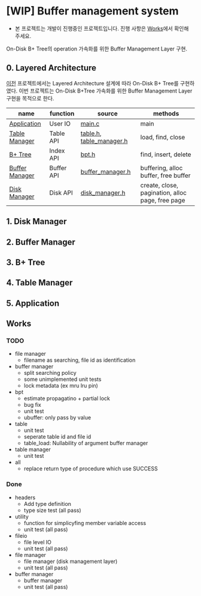 # [WIP] Buffer management system

- 본 프로젝트는 개발이 진행중인 프로젝트입니다. 진행 사항은 [Works](#works)에서 확인해 주세요.

On-Disk B+ Tree의 operation 가속화를 위한 Buffer Management Layer 구현.

## 0. Layered Architecture

[이전](../project2) 프로젝트에서는 Layered Architecture 설계에 따라 On-Disk B+ Tree를 구현하였다. 이번 프로젝트는 On-Disk B+Tree 가속화를 위한 Buffer Management Layer 구현을 목적으로 한다.

| name | function | source | methods |
| ---- | -------- | ------ | ------- |
| [Application](#5-application) | User IO | [main.c](./app/main.c) | main |
| [Table Manager](#4-table-manager) | Table API | [table.h](./include/table.h), [table_manager.h](./include/table_manager.h) | load, find, close |
| [B+ Tree](#3-b-tree) | Index API | [bpt.h](./include/bpt.h) | find, insert, delete |
| [Buffer Manager](#2-buffer-manager) | Buffer API | [buffer_manager.h](./include/buffer_manager.h) | buffering, alloc buffer, free buffer |
| [Disk Manager](#1-disk-manager) | Disk API | [disk_manager.h](./include/disk_manager.h) | create, close, pagination, alloc page, free page |

## 1. Disk Manager



## 2. Buffer Manager

## 3. B+ Tree

## 4. Table Manager

## 5. Application

## Works

### TODO
- file manager
    - filename as searching, file id as identification
- buffer manager
    - split searching policy
    - some unimplemented unit tests
    - lock metadata (ex mru lru pin)
- bpt
    - estimate propagatino + partial lock
    - bug fix
    - unit test
    - ubuffer: only pass by value
- table
    - unit test
    - seperate table id and file id
    - table_load: Nullability of argument buffer manager
- table manager
    - unit test
- all
    - replace return type of procedure which use SUCCESS

### Done
- headers
    - Add type definition
    - type size test (all pass)
- utility
    - function for simplicyfing member variable access
    - unit test (all pass)
- fileio
    - file level IO
    - unit test (all pass)
- file manager
    - file manager (disk management layer)
    - unit test (all pass)
- buffer manager
    - buffer manager
    - unit test (all pass)
